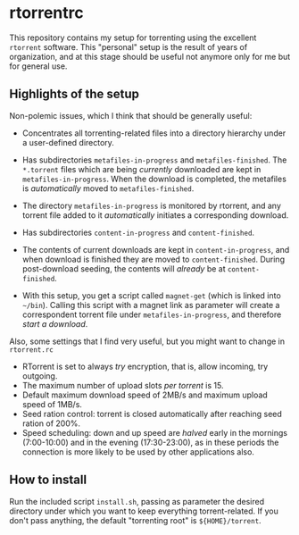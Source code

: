 rtorrentrc
==========

This repository contains my setup for torrenting using the excellent `rtorrent` software.
This "personal" setup is the result of years of organization, and at this stage should be useful not anymore only for me but for general use.

Highlights of the setup
-----------------------

Non-polemic issues, which I think that should be generally useful:

  * Concentrates all torrenting-related files into a directory hierarchy under a user-defined directory.

  * Has subdirectories `metafiles-in-progress` and `metafiles-finished`.
    The `*.torrent` files which are being _currently_ downloaded are kept in `metafiles-in-progress`.
    When the download is completed, the metafiles is _automatically_ moved to `metafiles-finished`.
  * The directory `metafiles-in-progress` is monitored by rtorrent, and any torrent file added to it
    _automatically_ initiates a corresponding download.

  * Has subdirectories `content-in-progress` and `content-finished`.
  * The contents of current downloads are kept in `content-in-progress`, and when download is finished they are moved to `content-finished`.
    During post-download seeding, the contents will _already_ be at `content-finished`.

  * With this setup, you get a script called `magnet-get` (which is linked into `~/bin`).
    Calling this script with a magnet link as parameter will create a correspondent torrent file under
    `metafiles-in-progress`, and therefore _start a download_.

Also, some settings that I find very useful, but you might want to change in `rtorrent.rc`

  * RTorrent is set to always _try_ encryption, that is, allow incoming, try outgoing.
  * The maximum number of upload slots _per torrent_ is 15.
  * Default maximum download speed of 2MB/s and maximum upload speed of 1MB/s.
  * Seed ration control: torrent is closed automatically after reaching seed ration of 200%.
  * Speed scheduling: down and up speed are _halved_ early in the mornings (7:00-10:00) and in the evening (17:30-23:00),
    as in these periods the connection is more likely to be used by other applications also.

How to install
--------------

Run the included script `install.sh`, passing as parameter the desired directory under which you want to keep everything torrent-related.
If you don't pass anything, the default "torrenting root" is `${HOME}/torrent`.

